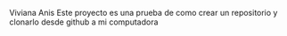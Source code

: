Viviana Anis
Este proyecto es una prueba de como crear un repositorio y clonarlo desde github a mi computadora
